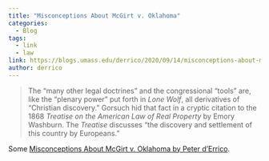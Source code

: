 ```yaml
---
title: "Misconceptions About McGirt v. Oklahoma"
categories:
  - Blog
tags:
  - link
  - law
link: https://blogs.umass.edu/derrico/2020/09/14/misconceptions-about-mcgirt-v-oklahoma/
author: derrico
---
```


> The “many other legal doctrines” and the congressional “tools” are, like the “plenary power” put forth in _Lone Wolf_, all derivatives of “Christian discovery.” Gorsuch hid that fact in a cryptic citation to the 1868 _Treatise on the American Law of Real Property_ by Emory Washburn. The _Treatise_ discusses “the discovery and settlement of this country by Europeans.”

Some [Misconceptions About McGirt v. Oklahoma by Peter d’Errico](https://blogs.umass.edu/derrico/2020/09/14/misconceptions-about-mcgirt-v-oklahoma/).
